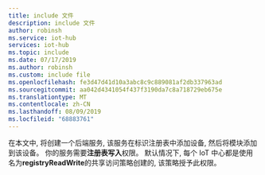 ```yaml
---
title: include 文件
description: include 文件
author: robinsh
ms.service: iot-hub
services: iot-hub
ms.topic: include
ms.date: 07/17/2019
ms.author: robinsh
ms.custom: include file
ms.openlocfilehash: fe3d47d41d10a3abc8c9c889081af2db337963ad
ms.sourcegitcommit: aa042d4341054f437f3190da7c8a718729eb675e
ms.translationtype: MT
ms.contentlocale: zh-CN
ms.lasthandoff: 08/09/2019
ms.locfileid: "68883761"
---
```

<!-- This contains intro text for the "Get an IoT hub connection string" section in the iot-hub-lang-lang-module-twin-getstarted.md files-->

在本文中, 将创建一个后端服务, 该服务在标识注册表中添加设备, 然后将模块添加到该设备。 你的服务需要**注册表写入**权限。 默认情况下, 每个 IoT 中心都是使用名为**registryReadWrite**的共享访问策略创建的, 该策略授予此权限。
